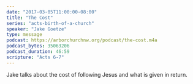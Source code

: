 ```yaml
---
date: "2017-03-05T11:00:00-08:00"
title: "The Cost"
series: "acts-birth-of-a-church"
speaker: "Jake Goetze"
type: message
podcast: https://arborchurchnw.org/podcast/the-cost.m4a
podcast_bytes: 35063206
podcast_duration: 46:59
scripture: "Acts 6-7"
---
```


Jake talks about the cost of following Jesus and what is given in return.

